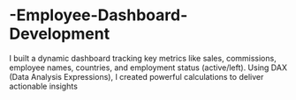 # -Employee-Dashboard-Development
I built a dynamic dashboard tracking key metrics like sales, commissions, employee names, countries, and employment status (active/left). Using DAX (Data Analysis Expressions), I created powerful calculations to deliver actionable insights

